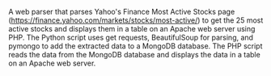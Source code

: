 A web parser that parses Yahoo's Finance Most Active Stocks page (https://finance.yahoo.com/markets/stocks/most-active/) to get the 25 most active stocks and displays them in a table on an Apache web server using PHP. The Python script uses get requests, BeautifulSoup for parsing, and pymongo to add the extracted data to a MongoDB database. The PHP script reads the data from the MongoDB database and displays the data in a table on an Apache web server.
